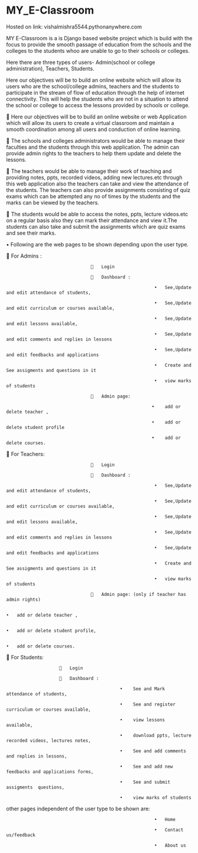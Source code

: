 # MY_E-Classroom
Hosted on link: vishalmishra5544.pythonanywhere.com

MY E-Classroom is a is Django based website project which is build with the focus to provide the smooth passage of education from the schools and the colleges to the students whoo are unable to go to their schools or colleges.

Here there are three types of users- Admin(school or college administration), Teachers, Students.

Here our objectives will be to build an online website which will allow its users who are the school/college admins, teachers and the students to participate in the stream of flow of education through the help of internet connectivity. This will help the students who are not in a situation to attend the school or college to access the lessons provided by schools or college. 

	Here our objectives will be to build an online website or web Application which will allow its users to create a virtual classroom and  maintain a smooth coordination among all  users and conduction of online learning.

	The schools and colleges administrators would be able to manage their faculties and the students through this web application. The admin can provide admin rights to the teachers to help them update and delete the lessons.

	The teachers would be able to manage their work  of teaching and providing notes, ppts, recorded videos, adding new lectures.etc through this web application also the teachers can take and view the attendance of the students. The teachers can also provide assignments consisting of quiz exams which can be attempted any no of times by the students and the marks can be viewed by the teachers.  

	The students would be able to access the notes, ppts, lecture videos.etc on a regular basis also they can mark their attendance and view it.The students can also take and submit the assignments which are quiz exams and see their marks.

•	Following are the web pages to be shown depending upon the user type.

	For Admins :

                                    	Login

                                    	Dashboard :

                                                            •	See,Update and edit attendance of students, 

                                                            •	See,Update and edit curriculum or courses available,

                                                            •	See,Update and edit lessons available, 

                                                            •	See,Update and edit comments and replies in lessons

                                                            •	See,Update and edit feedbacks and applications

                                                            •	Create and See assigments and questions in it 

                                                            •	view marks of students

                                    	Admin page:

                                                           •	add or delete teacher ,

                                                           •	add or delete student profile

                                                           •	add or delete courses.

	For Teachers:

                                    	Login

                                    	Dashboard :

                                                            •	See,Update and edit attendance of students, 

                                                            •	See,Update and edit curriculum or courses available,

                                                            •	See,Update and edit lessons available, 

                                                            •	See,Update and edit comments and replies in lessons

                                                            •	See,Update and edit feedbacks and applications

                                                            •	Create and See assigments and questions in it 

                                                            •	view marks of students

                                    	Admin page: (only if teacher has admin rights)

                                                                            •	add or delete teacher ,

                                                                            •	add or delete student profile,

                                                                            •	add or delete courses.



	For Students:

                        	Login

                        	Dashboard :

                                               •	See and Mark attendance of students, 

                                               •	See and register curriculum or courses available,

                                               •	view lessons available, 

                                               •	download ppts, lecture recorded videos, lectures notes,

                                               •	See and add comments and replies in lessons,

                                               •	See and add new feedbacks and applications forms,

                                               •	See and submit assigments  questions,

                                               •	view marks of students


other pages independent of the user type to be shown are:

                                                            •	Home

                                                            •	Contact us/feedback

                                                            •	About us


